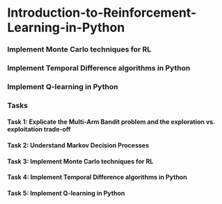 # Introduction-to-Reinforcement-Learning-in-Python

### Implement Monte Carlo techniques for RL 
### Implement Temporal Difference algorithms in Python 
### Implement Q-learning in Python

### Tasks 
#### Task 1: Explicate the Multi-Arm Bandit problem and the exploration vs. exploitation trade-off
#### Task 2: Understand Markov Decision Processes
#### Task 3: Implement Monte Carlo techniques for RL
#### Task 4: Implement Temporal Difference algorithms in Python  
#### Task 5: Implement Q-learning in Python 
